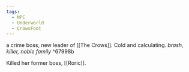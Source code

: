 ```yaml
---
tags:
  - NPC
  - Underworld
  - CrowsFoot
---
```

a crime boss, new leader of  [[The Crows]]. 
Cold and calculating. 
*brash, killer, noble family* ^67998b

Killed her former boss, [[Roric]].
